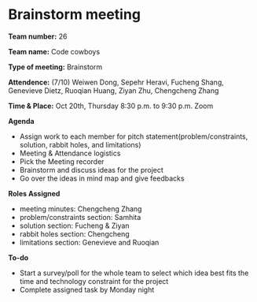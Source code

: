 # Brainstorm meeting

**Team number:**
26

**Team name:**
Code cowboys

**Type of meeting:**
Brainstorm

**Attendence:**
(7/10) Weiwen Dong, Sepehr Heravi, Fucheng Shang, Genevieve Dietz, Ruoqian Huang, Ziyan Zhu, Chengcheng Zhang

**Time & Place:**
Oct 20th, Thursday 8:30 p.m. to 9:30 p.m. Zoom

**Agenda**
- Assign work to each member for pitch statement(problem/constraints, solution, rabbit holes, and limitations)
- Meeting & Attendance logistics 
- Pick the Meeting recorder
- Brainstorm and discuss ideas for the project
- Go over the ideas in mind map and give feedbacks

**Roles Assigned**
- meeting minutes: Chengcheng Zhang
- problem/constraints section: Samhita
- solution section: Fucheng & Ziyan
- rabbit holes section: Chengcheng
- limitations section: Genevieve and Ruoqian

**To-do**
- Start a survey/poll for the whole team to select which idea best fits the time and technology constraint for the project
- Complete assigned task by Monday night